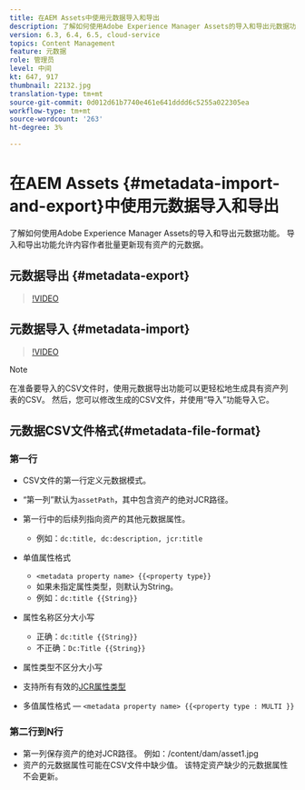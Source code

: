 ```yaml
---
title: 在AEM Assets中使用元数据导入和导出
description: 了解如何使用Adobe Experience Manager Assets的导入和导出元数据功能。 导入和导出功能允许内容作者批量更新现有资产的元数据。
version: 6.3, 6.4, 6.5, cloud-service
topics: Content Management
feature: 元数据
role: 管理员
level: 中间
kt: 647, 917
thumbnail: 22132.jpg
translation-type: tm+mt
source-git-commit: 0d012d61b7740e461e641dddd6c5255a022305ea
workflow-type: tm+mt
source-wordcount: '263'
ht-degree: 3%

---
```



# 在AEM Assets {#metadata-import-and-export}中使用元数据导入和导出

了解如何使用Adobe Experience Manager Assets的导入和导出元数据功能。 导入和导出功能允许内容作者批量更新现有资产的元数据。

## 元数据导出 {#metadata-export}

>[!VIDEO](https://video.tv.adobe.com/v/22132/?quality=12&learn=on)

## 元数据导入 {#metadata-import}

>[!VIDEO](https://video.tv.adobe.com/v/21374/?quality=12&learn=on)

>[!NOTE]
>
> 在准备要导入的CSV文件时，使用元数据导出功能可以更轻松地生成具有资产列表的CSV。 然后，您可以修改生成的CSV文件，并使用“导入”功能导入它。

## 元数据CSV文件格式{#metadata-file-format}

### 第一行

* CSV文件的第一行定义元数据模式。
* “第一列”默认为`assetPath`，其中包含资产的绝对JCR路径。

* 第一行中的后续列指向资产的其他元数据属性。
   * 例如：`dc:title, dc:description, jcr:title`

* 单值属性格式

   * `<metadata property name> {{<property type}}`
   * 如果未指定属性类型，则默认为String。
   * 例如：`dc:title {{String}}`

* 属性名称区分大小写
   * 正确：`dc:title {{String}}`
   * 不正确：`Dc:Title {{String}}`

* 属性类型不区分大小写
* 支持所有有效的[JCR属性类型](https://docs.adobe.com/docs/en/spec/jsr170/javadocs/jcr-2.0/javax/jcr/PropertyType.html)

* 多值属性格式 — `<metadata property name> {{<property type : MULTI }}`

### 第二行到N行

* 第一列保存资产的绝对JCR路径。 例如：/content/dam/asset1.jpg
* 资产的元数据属性可能在CSV文件中缺少值。 该特定资产缺少的元数据属性不会更新。
